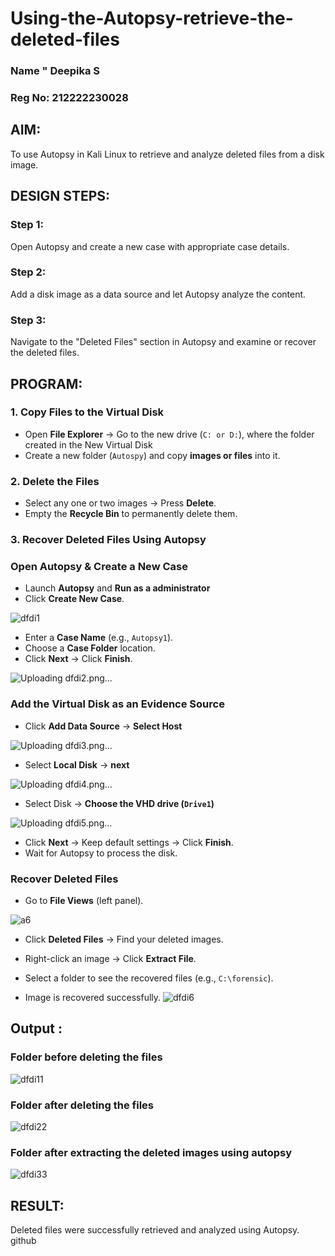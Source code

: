 # Using-the-Autopsy-retrieve-the-deleted-files
### Name " Deepika S
### Reg No: 212222230028
## AIM:
To use Autopsy in Kali Linux to retrieve and analyze deleted files from a disk image.

## DESIGN STEPS:
### Step 1:
Open Autopsy and create a new case with appropriate case details.

### Step 2:
Add a disk image as a data source and let Autopsy analyze the content.

### Step 3:
Navigate to the "Deleted Files" section in Autopsy and examine or recover the deleted files.

## PROGRAM:
### **1. Copy Files to the Virtual Disk**  
- Open **File Explorer** → Go to the new drive (`C: or D:`), where the folder created in the New Virtual Disk
- Create a new folder (`Autospy`) and copy **images or files** into it.  

### **2. Delete the Files**  
- Select any one or two images → Press **Delete**.  
- Empty the **Recycle Bin** to permanently delete them.  

### **3. Recover Deleted Files Using Autopsy**  
### **Open Autopsy & Create a New Case** 

- Launch **Autopsy** and **Run as a administrator**  
- Click **Create New Case**.  

![dfdi1](https://github.com/user-attachments/assets/f654bd06-10fe-4f99-940b-8de796ed8024)

- Enter a **Case Name** (e.g., `Autopsy1`).  
- Choose a **Case Folder** location.  
- Click **Next** → Click **Finish**.  

![Uploading dfdi2.png…]()


### **Add the Virtual Disk as an Evidence Source**  
- Click **Add Data Source**  → **Select Host**


![Uploading dfdi3.png…]()

- Select **Local Disk** → **next** 


![Uploading dfdi4.png…]()

- Select Disk → **Choose the VHD drive (`Drive1`)**

![Uploading dfdi5.png…]()


- Click **Next** → Keep default settings → Click **Finish**.  
- Wait for Autopsy to process the disk.  

### **Recover Deleted Files**  
- Go to **File Views** (left panel).  



![a6](https://github.com/user-attachments/assets/f7063263-697f-485f-ad92-ccb0e8a17552)


- Click **Deleted Files** → Find your deleted images.  
- Right-click an image → Click **Extract File**.  



- Select a folder to see the recovered files (e.g., `C:\forensic`).  
- Image is recovered successfully.
![dfdi6](https://github.com/user-attachments/assets/de8d34bb-c084-4137-8039-dca5622ad450)


## Output :
### Folder before deleting the files
![dfdi11](https://github.com/user-attachments/assets/a9440e46-eb53-4703-b6f4-34850a76e0b6)


### Folder after deleting the files
![dfdi22](https://github.com/user-attachments/assets/de92c23d-a553-4b30-a2a2-1220bf162090)


### Folder after extracting the deleted images using autopsy
![dfdi33](https://github.com/user-attachments/assets/e5a9a119-01d1-4d51-924c-abaf8f1fdee5)

## RESULT:
Deleted files were successfully retrieved and analyzed using Autopsy.
github
